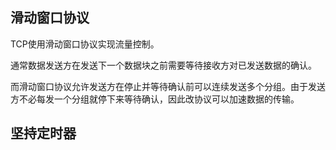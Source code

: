 ## 滑动窗口协议

TCP使用滑动窗口协议实现流量控制。

通常数据发送方在发送下一个数据块之前需要等待接收方对已发送数据的确认。

而滑动窗口协议允许发送方在停止并等待确认前可以连续发送多个分组。由于发送方不必每发一个分组就停下来等待确认，因此改协议可以加速数据的传输。

## 坚持定时器
